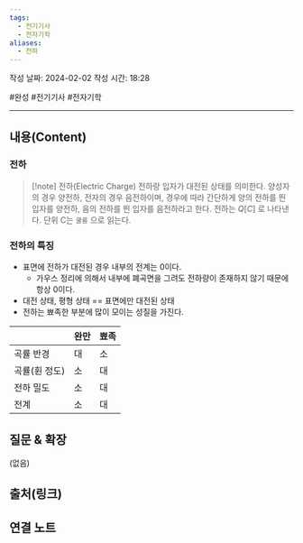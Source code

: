 ```yaml
---
tags:
  - 전기기사
  - 전자기학
aliases:
  - 전하
---
```

작성 날짜: 2024-02-02
작성 시간: 18:28

#완성 #전기기사 #전자기학 

----
## 내용(Content)
### 전하
>[!note] 전하(Electric Charge)
>전하랑 입자가 대전된 상태를 의미한다. 양성자의 경우 양전하, 전자의 경우 음전하이며, 경우에 따라 간단하게 양의 전하를 띈 입자를 양전하, 음의 전하를 띈 입자를 음전하라고 한다.
>전하는 $Q[C]$ 로 나타낸다. 단위 C는 `쿨롱` 으로 읽는다.
>

### 전하의 특징
- 표면에 전하가 대전된 경우 내부의 전계는 0이다.
	- 가우스 정리에 의해서 내부에 폐곡면을 그려도 전하량이 존재하지 않기 때문에 항상 0이다.
- 대전 상태, 평형 상태 == 표면에만 대전된 상태
- 전하는 뾰족한 부분에 많이 모이는 성질을 가진다.

|  | 완만 | 뾰족 |
| ---- | ---- | ---- |
| 곡률 반경 | 대 | 소 |
| 곡률(휜 정도) | 소 | 대 |
| 전하 밀도 | 소 | 대 |
| 전계 | 소 | 대 |
## 질문 & 확장

(없음)

## 출처(링크)


## 연결 노트










